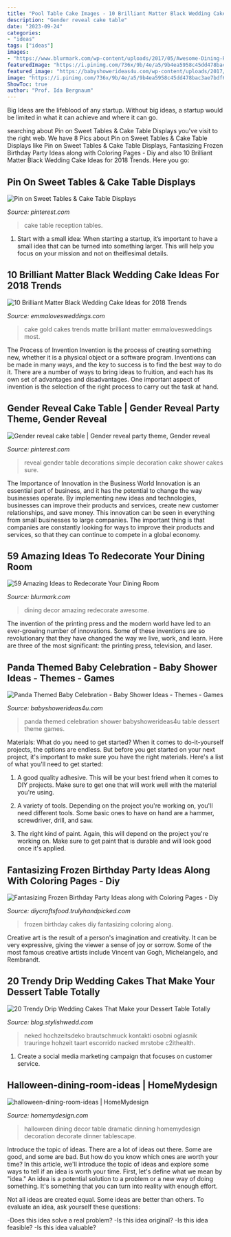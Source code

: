 ```yaml
---
title: "Pool Table Cake Images - 10 Brilliant Matter Black Wedding Cake Ideas For 2018 Trends"
description: "Gender reveal cake table"
date: "2023-09-24"
categories:
- "ideas"
tags: ["ideas"]
images:
- "https://www.blurmark.com/wp-content/uploads/2017/05/Awesome-Dining-Room-Decor-With-Large-Chandelier.jpg"
featuredImage: "https://i.pinimg.com/736x/9b/4e/a5/9b4ea5958c45dd478bac3ae7bdf6083a.jpg"
featured_image: "https://babyshowerideas4u.com/wp-content/uploads/2017/10/Panda-Themed-Baby-Celebration-Dessert-Table.jpg"
image: "https://i.pinimg.com/736x/9b/4e/a5/9b4ea5958c45dd478bac3ae7bdf6083a.jpg"
ShowToc: true
author: "Prof. Ida Bergnaum"
---
```



Big Ideas are the lifeblood of any startup. Without big ideas, a startup would be limited in what it can achieve and where it can go.

	

		
searching about Pin on Sweet Tables &amp; Cake Table Displays you've visit to the right web. We have 8 Pics about Pin on Sweet Tables &amp; Cake Table Displays like Pin on Sweet Tables &amp; Cake Table Displays, Fantasizing Frozen Birthday Party Ideas along with Coloring Pages - Diy and also 10 Brilliant Matter Black Wedding Cake Ideas for 2018 Trends. Here you go:
		
    
## Pin On Sweet Tables &amp; Cake Table Displays

<img loading=lazy src="https://i.pinimg.com/736x/5b/26/74/5b2674639ceba858f0e4382d5723c228--wedding-reception-ideas-wedding-planning.jpg" onerror="this.onerror=null;this.src='https://tse1.mm.bing.net/th?id=OIP.itMBQv6NArVKlxgAjCYLEAHaLG&amp;pid=15.1';" alt="Pin on Sweet Tables &amp; Cake Table Displays">

_Source: pinterest.com_

>cake table reception tables. 

	

1. Start with a small idea: When starting a startup, it’s important to have a small idea that can be turned into something larger. This will help you focus on your mission and not on theiflesimal details.

    
## 10 Brilliant Matter Black Wedding Cake Ideas For 2018 Trends

<img loading=lazy src="http://emmalovesweddings.com/wp-content/uploads/2018/02/gold-and-matte-black-wedding-cake.jpg" onerror="this.onerror=null;this.src='https://tse2.mm.bing.net/th?id=OIP.cucn4Kiuq3ismBoOcXWyMAHaK8&amp;pid=15.1';" alt="10 Brilliant Matter Black Wedding Cake Ideas for 2018 Trends">

_Source: emmalovesweddings.com_

>cake gold cakes trends matte brilliant matter emmalovesweddings most. 

	

The Process of Invention
Invention is the process of creating something new, whether it is a physical object or a software program. Inventions can be made in many ways, and the key to success is to find the best way to do it. There are a number of ways to bring ideas to fruition, and each has its own set of advantages and disadvantages. One important aspect of invention is the selection of the right process to carry out the task at hand.

    
## Gender Reveal Cake Table | Gender Reveal Party Theme, Gender Reveal

<img loading=lazy src="https://i.pinimg.com/736x/9b/4e/a5/9b4ea5958c45dd478bac3ae7bdf6083a.jpg" onerror="this.onerror=null;this.src='https://tse4.mm.bing.net/th?id=OIP.ST61ZJJQlOKesQTnLZTBSAHaJ3&amp;pid=15.1';" alt="Gender reveal cake table | Gender reveal party theme, Gender reveal">

_Source: pinterest.com_

>reveal gender table decorations simple decoration cake shower cakes sure. 

	

The Importance of Innovation in the Business World
Innovation is an essential part of business, and it has the potential to change the way businesses operate. By implementing new ideas and technologies, businesses can improve their products and services, create new customer relationships, and save money. This innovation can be seen in everything from small businesses to large companies. The important thing is that companies are constantly looking for ways to improve their products and services, so that they can continue to compete in a global economy.

    
## 59 Amazing Ideas To Redecorate Your Dining Room

<img loading=lazy src="https://www.blurmark.com/wp-content/uploads/2017/05/Awesome-Dining-Room-Decor-With-Large-Chandelier.jpg" onerror="this.onerror=null;this.src='https://tse1.mm.bing.net/th?id=OIP.sgY2-a_iKg0mOzRnbdOlKQHaJ4&amp;pid=15.1';" alt="59 Amazing Ideas to Redecorate Your Dining Room">

_Source: blurmark.com_

>dining decor amazing redecorate awesome. 

	

The invention of the printing press and the modern world have led to an ever-growing number of innovations. Some of these inventions are so revolutionary that they have changed the way we live, work, and learn. Here are three of the most significant: the printing press, television, and laser.

    
## Panda Themed Baby Celebration - Baby Shower Ideas - Themes - Games

<img loading=lazy src="https://babyshowerideas4u.com/wp-content/uploads/2017/10/Panda-Themed-Baby-Celebration-Dessert-Table.jpg" onerror="this.onerror=null;this.src='https://tse3.mm.bing.net/th?id=OIP.VmNbE148w-7ejqpSu6iYPQHaLH&amp;pid=15.1';" alt="Panda Themed Baby Celebration - Baby Shower Ideas - Themes - Games">

_Source: babyshowerideas4u.com_

>panda themed celebration shower babyshowerideas4u table dessert theme games. 

	

Materials: What do you need to get started?
When it comes to do-it-yourself projects, the options are endless. But before you get started on your next project, it's important to make sure you have the right materials. Here's a list of what you'll need to get started:
1. A good quality adhesive. This will be your best friend when it comes to DIY projects. Make sure to get one that will work well with the material you're using.

2. A variety of tools. Depending on the project you're working on, you'll need different tools. Some basic ones to have on hand are a hammer, screwdriver, drill, and saw.

3. The right kind of paint. Again, this will depend on the project you're working on. Make sure to get paint that is durable and will look good once it's applied.


    
## Fantasizing Frozen Birthday Party Ideas Along With Coloring Pages - Diy

<img loading=lazy src="http://diycraftsfood.trulyhandpicked.com/wp-content/uploads/2016/05/Frozen-Birthday-cakes-716x1024.jpg" onerror="this.onerror=null;this.src='https://tse1.mm.bing.net/th?id=OIP.t9eOc5_VJ-CJBbiRbLNUQAHaKl&amp;pid=15.1';" alt="Fantasizing Frozen Birthday Party Ideas along with Coloring Pages - Diy">

_Source: diycraftsfood.trulyhandpicked.com_

>frozen birthday cakes diy fantasizing coloring along. 

	

Creative art is the result of a person's imagination and creativity. It can be very expressive, giving the viewer a sense of joy or sorrow. Some of the most famous creative artists include Vincent van Gogh, Michelangelo, and Rembrandt.

    
## 20 Trendy Drip Wedding Cakes That Make Your Dessert Table Totally

<img loading=lazy src="https://blog.stylishwedd.com/wp-content/uploads/2017/06/Fresh-Fruit-Berries-Drip-Wedding-Cake.jpg" onerror="this.onerror=null;this.src='https://tse1.mm.bing.net/th?id=OIP.kmCTltKhdxsyRdgP9cPKogHaK5&amp;pid=15.1';" alt="20 Trendy Drip Wedding Cakes That Make your Dessert Table Totally">

_Source: blog.stylishwedd.com_

>neked hochzeitsdeko brautschmuck kontakti osobni oglasnik trauringe hohzeit taart escorrido nacked mrstobe c2ithealth. 

	

1. Create a social media marketing campaign that focuses on customer service.

    
## Halloween-dining-room-ideas | HomeMydesign

<img loading=lazy src="https://homemydesign.com/wp-content/uploads/2014/09/halloween-dining-room-ideas.jpg" onerror="this.onerror=null;this.src='https://tse3.mm.bing.net/th?id=OIP.l0Y1nJPYK8sw92XpGkFMBQHaLH&amp;pid=15.1';" alt="halloween-dining-room-ideas | HomeMydesign">

_Source: homemydesign.com_

>halloween dining decor table dramatic dinning homemydesign decoration decorate dinner tablescape. 

	

Introduce the topic of ideas.
There are a lot of ideas out there. Some are good, and some are bad. But how do you know which ones are worth your time? In this article, we'll introduce the topic of ideas and explore some ways to tell if an idea is worth your time.
First, let's define what we mean by "idea." An idea is a potential solution to a problem or a new way of doing something. It's something that you can turn into reality with enough effort.

Not all ideas are created equal. Some ideas are better than others. To evaluate an idea, ask yourself these questions:

-Does this idea solve a real problem?
-Is this idea original?
-Is this idea feasible?
-Is this idea valuable?

